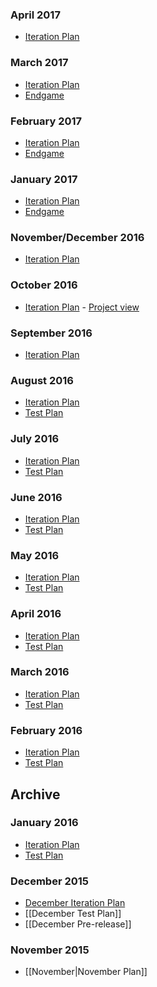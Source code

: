 ### April 2017
* [Iteration Plan](https://github.com/Microsoft/vscode/issues/24111)

### March 2017
* [Iteration Plan](../issues/21923)
* [Endgame](../issues/23276)

### February 2017
* [Iteration Plan](../issues/20021)
* [Endgame](../issues/20981)

### January 2017
* [Iteration Plan](../issues/17608)
* [Endgame](../issues/19031)

### November/December 2016
* [Iteration Plan](../issues/15099)

### October 2016
* [Iteration Plan](../issues/13342) - [Project view](../projects/2)

### September 2016
* [Iteration Plan](../issues/11917)

### August 2016
* [Iteration Plan](../issues/10145) 
* [Test Plan](https://github.com/Microsoft/vscode/issues?q=label%3Atestplan-item+milestone%3A%22August+2016%22)

### July 2016
* [Iteration Plan](../issues/8760) 
* [Test Plan](https://github.com/Microsoft/vscode/issues?q=label%3Atestplan-item+milestone%3A%22July+2016%22)

### June 2016
* [Iteration Plan](../issues/7253) 
* [Test Plan](https://github.com/Microsoft/vscode/issues?q=label%3Atestplan-item+milestone%3A%22June+2016%22)

### May 2016
* [Iteration Plan](../issues/6105) 
* [Test Plan](https://github.com/Microsoft/vscode/issues?q=label%3Atestplan-item+milestone%3A%22May+2016%22)

### April 2016
* [Iteration Plan](../issues/4888) 
* [Test Plan](https://github.com/Microsoft/vscode/issues?q=label%3Atestplan-item+milestone%3A%22April+2016%22)

### March 2016
* [Iteration Plan](../issues/3555) 
* [Test Plan](https://github.com/Microsoft/vscode/issues?q=label%3Atestplan-item+milestone%3A%22March+2016%22)

### February 2016
* [Iteration Plan](../issues/2616)
* [Test Plan](https://github.com/Microsoft/vscode/issues?q=label%3Atestplan-item+milestone%3A%22Feb+2016%22)

## Archive
### January 2016
* [Iteration Plan](../issues/1826)
* [Test Plan](https://github.com/Microsoft/vscode/issues?q=label%3Atestplan-item+milestone%3A%22Jan+2016%22)

### December 2015
* [December Iteration Plan](../issues/917)
* [[December Test Plan]]
* [[December Pre-release]]

### November 2015
* [[November|November Plan]]
